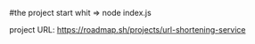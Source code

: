 #the project start whit => node index.js

project URL: https://roadmap.sh/projects/url-shortening-service